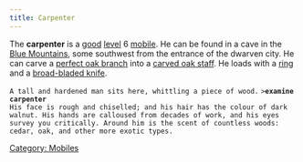 ```yaml
---
title: Carpenter
---
```


The **carpenter** is a [good](alignment "wikilink")
[level](level "wikilink") 6 [mobile](mobile "wikilink"). He can be found
in a cave in the [Blue Mountains](Blue_Mountains "wikilink"), some
southwest from the entrance of the dwarven city. He can carve a [perfect
oak branch](perfect_oak_branch "wikilink") into a [carved oak
staff](carved_oak_staff "wikilink"). He loads with a
[ring](ring "wikilink") and a [broad-bladed
knife](broad-bladed_knife "wikilink").

`A tall and hardened man sits here, whittling a piece of wood.`
`>`**`examine carpenter`**
`His face is rough and chiselled; and his hair has the colour of dark`
`walnut. His hands are calloused from decades of work, and his eyes`
`survey you critically. Around him is the scent of countless woods:`
`cedar, oak, and other more exotic types.`

[Category: Mobiles](Category:_Mobiles "wikilink")